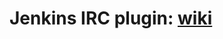 Jenkins IRC plugin: [wiki]
=========================

[wiki]: https://wiki.jenkins-ci.org/display/JENKINS/IRC+Plugin